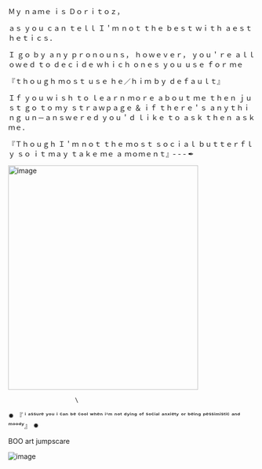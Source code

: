 Ｍｙ ｎａｍｅ ｉｓ Ｄｏｒｉｔｏｚ， 

ａｓ ｙｏｕ ｃａｎ ｔｅｌｌ Ｉ＇ｍ ｎｏｔ ｔｈｅ ｂｅｓｔ ｗｉｔｈ ａｅｓｔｈｅｔｉｃｓ．

Ｉ ｇｏ ｂｙ ａｎｙ ｐｒｏｎｏｕｎｓ， ｈｏｗｅｖｅｒ， ｙｏｕ＇ｒｅ ａｌｌｏｗｅｄ ｔｏ ｄｅｃｉｄｅ ｗｈｉｃｈ ｏｎｅｓ ｙｏｕ
ｕｓｅ ｆｏｒ ｍｅ 

『ｔｈｏｕｇｈ ｍｏｓｔ ｕｓｅ ｈｅ／ｈｉｍ ｂｙ ｄｅｆａｕｌｔ』

Ｉｆ ｙｏｕ ｗｉｓｈ ｔｏ ｌｅａｒｎ ｍｏｒｅ ａｂｏｕｔ
ｍｅ 
ｔｈｅｎ
ｊｕｓｔ ｇｏ ｔｏ ｍｙ ｓｔｒａｗｐａｇｅ ＆ ｉｆ ｔｈｅｒｅ＇ｓ ａｎｙｔｈｉｎｇ ｕｎ－ａｎｓｗｅｒｅｄ ｙｏｕ＇ｄ ｌｉｋｅ ｔｏ ａｓｋ ｔｈｅｎ ａｓｋ ｍｅ．

『Ｔｈｏｕｇｈ Ｉ＇ｍ ｎｏｔ ｔｈｅ ｍｏｓｔ ｓｏｃｉａｌ ｂｕｔｔｅｒｆｌｙ ｓｏ ｉｔ ｍａｙ ｔａｋｅ ｍｅ ａ ｍｏｍｅｎｔ』- - - ✒                                                                                                                                     




<img width="387" height="457" alt="image" src="https://github.com/user-attachments/assets/3280150f-91b3-4db4-8c5e-6382f73dcc58" />

 
  
  
                       \




                       
                                                                                                                                 
                                                                                                                                 
  ✹ 『 ⁱ ᵃˢˢᵘʳᵉ ʸᵒᵘ ⁱ ᶜᵃⁿ ᵇᵉ ᶜᵒᵒˡ ʷʰᵉⁿ ⁱ'ᵐ ⁿᵒᵗ ᵈʸⁱⁿᵍ ᵒᶠ ˢᵒᶜⁱᵃˡ ᵃⁿˣⁱᵉᵗʸ ᵒʳ ᵇᵉⁱⁿᵍ ᵖᵉˢˢⁱᵐⁱˢᵗⁱᶜ ᵃⁿᵈ ᵐᵒᵒᵈʸ』 ✹ 

































BOO art jumpscare







  ![image](https://github.com/user-attachments/assets/2146cef6-3e1e-422b-8646-d0960c4930c9)
  


